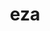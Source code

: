 ---
title: "eza"
layout: cache
categories: [package, develop]
meta: {"compilers": ["apple-clang@16.0.0", "gcc@10.2.1", "gcc@10.5.0", "gcc@13.3.0", "gcc@7.5.0"], "num_specs": 41, "num_specs_by_stack": {"developer-tools": 4, "developer-tools-aarch64-linux-gnu": 13, "developer-tools-darwin": 11, "developer-tools-manylinux2014": 1, "developer-tools-x86_64_v3-linux-gnu": 12, "root": 41}, "oss": ["centos7", "rhel8", "sequoia", "ubuntu18.04"], "platforms": ["darwin", "linux"], "stacks": ["developer-tools", "developer-tools-aarch64-linux-gnu", "developer-tools-darwin", "developer-tools-manylinux2014", "developer-tools-x86_64_v3-linux-gnu", "root"], "targets": ["aarch64", "x86_64_v3"], "versions": ["0.15.3", "0.20.4"]}
spec_details: [{"compiler": "apple-clang@16.0.0", "hash": "23azxcdoaxxvwwrbjejz56uga2ru65u3", "os": "sequoia", "platform": "darwin", "size": "-", "stacks": ["developer-tools-darwin", "root"], "target": "aarch64", "variants": ["build_system=cargo"], "versions": ["0.20.4"]}, {"compiler": "gcc@13.3.0", "hash": "2zv7f2btlgg7tyl4mix4e2xpwtvlyn4t", "os": "rhel8", "platform": "linux", "size": "-", "stacks": ["developer-tools-aarch64-linux-gnu", "root"], "target": "aarch64", "variants": ["build_system=cargo"], "versions": ["0.20.4"]}, {"compiler": "gcc@13.3.0", "hash": "32wllpmtzfzkey4cwcy3f3ziw2gkrqx2", "os": "rhel8", "platform": "linux", "size": "-", "stacks": ["developer-tools-aarch64-linux-gnu", "root"], "target": "aarch64", "variants": ["build_system=cargo"], "versions": ["0.20.4"]}, {"compiler": "gcc@10.5.0", "hash": "3kcy733atxk5ko4ya75ldtndspisu7dd", "os": "centos7", "platform": "linux", "size": "-", "stacks": ["developer-tools-x86_64_v3-linux-gnu", "root"], "target": "x86_64_v3", "variants": ["build_system=cargo"], "versions": ["0.20.4"]}, {"compiler": "apple-clang@16.0.0", "hash": "4fsyi4yihug4iqoj5lbovjedaf7ykcte", "os": "sequoia", "platform": "darwin", "size": "-", "stacks": ["developer-tools-darwin", "root"], "target": "aarch64", "variants": ["build_system=cargo"], "versions": ["0.20.4"]}, {"compiler": "apple-clang@16.0.0", "hash": "56twfaiiynnmiee2fmisqdkcvygo5cya", "os": "sequoia", "platform": "darwin", "size": "-", "stacks": ["developer-tools-darwin", "root"], "target": "aarch64", "variants": ["build_system=cargo"], "versions": ["0.20.4"]}, {"compiler": "gcc@13.3.0", "hash": "63sjyh3q7zybg5xcsnk27agboaqsxb2v", "os": "rhel8", "platform": "linux", "size": "-", "stacks": ["developer-tools-aarch64-linux-gnu", "root"], "target": "aarch64", "variants": ["build_system=cargo"], "versions": ["0.20.4"]}, {"compiler": "gcc@13.3.0", "hash": "6bsxvofhkecwfjnkrhj7kvox4aktuofa", "os": "rhel8", "platform": "linux", "size": "-", "stacks": ["developer-tools-aarch64-linux-gnu", "root"], "target": "aarch64", "variants": ["build_system=cargo"], "versions": ["0.20.4"]}, {"compiler": "gcc@10.5.0", "hash": "aat6uzbaw2vndhhxrdfn3sb4nibvx7na", "os": "centos7", "platform": "linux", "size": "-", "stacks": ["developer-tools-x86_64_v3-linux-gnu", "root"], "target": "x86_64_v3", "variants": ["build_system=cargo"], "versions": ["0.20.4"]}, {"compiler": "apple-clang@16.0.0", "hash": "bvoq6qct47pof4me6dhukvaots2juwck", "os": "sequoia", "platform": "darwin", "size": "-", "stacks": ["developer-tools-darwin", "root"], "target": "aarch64", "variants": ["build_system=cargo"], "versions": ["0.20.4"]}, {"compiler": "gcc@10.5.0", "hash": "cgszkgz5viqklmuwo3picjx7bip6grae", "os": "centos7", "platform": "linux", "size": "-", "stacks": ["developer-tools-x86_64_v3-linux-gnu", "root"], "target": "x86_64_v3", "variants": ["build_system=cargo"], "versions": ["0.20.4"]}, {"compiler": "gcc@13.3.0", "hash": "d23536jfccsukwhydy7sak4pgpttdsjg", "os": "rhel8", "platform": "linux", "size": "-", "stacks": ["developer-tools-aarch64-linux-gnu", "root"], "target": "aarch64", "variants": ["build_system=cargo"], "versions": ["0.20.4"]}, {"compiler": "apple-clang@16.0.0", "hash": "e5bh4rm3kffmcxvluwy6hvsjo72q7yd5", "os": "sequoia", "platform": "darwin", "size": "-", "stacks": ["developer-tools-darwin", "root"], "target": "aarch64", "variants": ["build_system=cargo"], "versions": ["0.20.4"]}, {"compiler": "gcc@10.5.0", "hash": "e5w33wr5ezvvsgs7uqx76rum4sxiocty", "os": "centos7", "platform": "linux", "size": "-", "stacks": ["developer-tools-x86_64_v3-linux-gnu", "root"], "target": "x86_64_v3", "variants": ["build_system=cargo"], "versions": ["0.20.4"]}, {"compiler": "gcc@7.5.0", "hash": "euk2qhbojni3btmkvtlc4dykrqf2j3wm", "os": "ubuntu18.04", "platform": "linux", "size": "-", "stacks": ["developer-tools", "root"], "target": "x86_64_v3", "variants": ["build_system=cargo"], "versions": ["0.15.3"]}, {"compiler": "gcc@10.5.0", "hash": "g42i2mfhgeiaacet5n3twfngmoc3qo4c", "os": "centos7", "platform": "linux", "size": "-", "stacks": ["developer-tools-x86_64_v3-linux-gnu", "root"], "target": "x86_64_v3", "variants": ["build_system=cargo"], "versions": ["0.20.4"]}, {"compiler": "gcc@7.5.0", "hash": "gczpuocx4kq6ho5hd7zdk7ht4wzmk7ua", "os": "ubuntu18.04", "platform": "linux", "size": "-", "stacks": ["developer-tools", "root"], "target": "x86_64_v3", "variants": ["build_system=cargo"], "versions": ["0.15.3"]}, {"compiler": "gcc@10.5.0", "hash": "hmzll2ycthtr7ok5gztgsrzjh4s7rcfd", "os": "centos7", "platform": "linux", "size": "-", "stacks": ["developer-tools-x86_64_v3-linux-gnu", "root"], "target": "x86_64_v3", "variants": ["build_system=cargo"], "versions": ["0.20.4"]}, {"compiler": "gcc@13.3.0", "hash": "iqjk5h6bpl2uw3khladidi7kepolxd6d", "os": "rhel8", "platform": "linux", "size": "-", "stacks": ["developer-tools-aarch64-linux-gnu", "root"], "target": "aarch64", "variants": ["build_system=cargo"], "versions": ["0.20.4"]}, {"compiler": "gcc@10.5.0", "hash": "iqlbs6howq2pwcnjwqr6pqfenrv3sb52", "os": "centos7", "platform": "linux", "size": "-", "stacks": ["developer-tools-x86_64_v3-linux-gnu", "root"], "target": "x86_64_v3", "variants": ["build_system=cargo"], "versions": ["0.20.4"]}, {"compiler": "gcc@13.3.0", "hash": "is5qwp2ruwuopx2znk66ijb727ihrypg", "os": "rhel8", "platform": "linux", "size": "-", "stacks": ["developer-tools-aarch64-linux-gnu", "root"], "target": "aarch64", "variants": ["build_system=cargo"], "versions": ["0.20.4"]}, {"compiler": "gcc@13.3.0", "hash": "loyuuxucpgfvc4p4a5co5zz466sw2ovv", "os": "rhel8", "platform": "linux", "size": "-", "stacks": ["developer-tools-aarch64-linux-gnu", "root"], "target": "aarch64", "variants": ["build_system=cargo"], "versions": ["0.20.4"]}, {"compiler": "apple-clang@16.0.0", "hash": "mmksyxnb4uyhxeib4lgay3rksl67su2o", "os": "sequoia", "platform": "darwin", "size": "-", "stacks": ["developer-tools-darwin", "root"], "target": "aarch64", "variants": ["build_system=cargo"], "versions": ["0.20.4"]}, {"compiler": "gcc@13.3.0", "hash": "ogu47vg4sjh74zvtrk43wiycyer64ox6", "os": "rhel8", "platform": "linux", "size": "-", "stacks": ["developer-tools-aarch64-linux-gnu", "root"], "target": "aarch64", "variants": ["build_system=cargo"], "versions": ["0.20.4"]}, {"compiler": "gcc@10.5.0", "hash": "omrhrpedwb2mkkh2ehcajr7lxpjfbljs", "os": "centos7", "platform": "linux", "size": "-", "stacks": ["developer-tools-x86_64_v3-linux-gnu", "root"], "target": "x86_64_v3", "variants": ["build_system=cargo"], "versions": ["0.20.4"]}, {"compiler": "gcc@7.5.0", "hash": "oofucqavpl3drwes35cs7hqavcaovyjc", "os": "ubuntu18.04", "platform": "linux", "size": "-", "stacks": ["developer-tools", "root"], "target": "x86_64_v3", "variants": ["build_system=cargo"], "versions": ["0.15.3"]}, {"compiler": "apple-clang@16.0.0", "hash": "rfluglmj6ricj4xi6q6yovgr7w5zqzt4", "os": "sequoia", "platform": "darwin", "size": "-", "stacks": ["developer-tools-darwin", "root"], "target": "aarch64", "variants": ["build_system=cargo"], "versions": ["0.20.4"]}, {"compiler": "gcc@10.5.0", "hash": "rslrv74uusliq5tzwwfxcopnp7fi6rwx", "os": "centos7", "platform": "linux", "size": "-", "stacks": ["developer-tools-x86_64_v3-linux-gnu", "root"], "target": "x86_64_v3", "variants": ["build_system=cargo"], "versions": ["0.20.4"]}, {"compiler": "gcc@13.3.0", "hash": "ruv67jlzruxs7qj6tm5k7v4c6hytvvjx", "os": "rhel8", "platform": "linux", "size": "-", "stacks": ["developer-tools-aarch64-linux-gnu", "root"], "target": "aarch64", "variants": ["build_system=cargo"], "versions": ["0.20.4"]}, {"compiler": "gcc@10.5.0", "hash": "rv5zp4yq5jr7bouodqc6wlauu4vsl7sv", "os": "centos7", "platform": "linux", "size": "-", "stacks": ["developer-tools-x86_64_v3-linux-gnu", "root"], "target": "x86_64_v3", "variants": ["build_system=cargo"], "versions": ["0.20.4"]}, {"compiler": "gcc@10.2.1", "hash": "rys5eihokjl4fsqyocayk24tdog2fq2h", "os": "centos7", "platform": "linux", "size": "-", "stacks": ["developer-tools-manylinux2014", "root"], "target": "x86_64_v3", "variants": ["build_system=cargo"], "versions": ["0.20.4"]}, {"compiler": "apple-clang@16.0.0", "hash": "t2p24ue2ubgr2udfyrafth2vkehp3aec", "os": "sequoia", "platform": "darwin", "size": "-", "stacks": ["developer-tools-darwin", "root"], "target": "aarch64", "variants": ["build_system=cargo"], "versions": ["0.20.4"]}, {"compiler": "apple-clang@16.0.0", "hash": "tuaubu64ulsegdpguz4n7e7lpttvsgzq", "os": "sequoia", "platform": "darwin", "size": "-", "stacks": ["developer-tools-darwin", "root"], "target": "aarch64", "variants": ["build_system=cargo"], "versions": ["0.20.4"]}, {"compiler": "gcc@7.5.0", "hash": "v3few5h5us5h7mcaimcqdtsuzh3oj7px", "os": "ubuntu18.04", "platform": "linux", "size": "-", "stacks": ["developer-tools", "root"], "target": "x86_64_v3", "variants": ["build_system=cargo"], "versions": ["0.15.3"]}, {"compiler": "apple-clang@16.0.0", "hash": "vgudhdkobuptnntciwhsk4cynjrp44o7", "os": "sequoia", "platform": "darwin", "size": "-", "stacks": ["developer-tools-darwin", "root"], "target": "aarch64", "variants": ["build_system=cargo"], "versions": ["0.20.4"]}, {"compiler": "gcc@13.3.0", "hash": "vq75jhsogky7jlg76gmzbfw34xvul6uy", "os": "rhel8", "platform": "linux", "size": "-", "stacks": ["developer-tools-aarch64-linux-gnu", "root"], "target": "aarch64", "variants": ["build_system=cargo"], "versions": ["0.20.4"]}, {"compiler": "apple-clang@16.0.0", "hash": "wm244nwcjvmqyatqgw46faueulnaowxb", "os": "sequoia", "platform": "darwin", "size": "-", "stacks": ["developer-tools-darwin", "root"], "target": "aarch64", "variants": ["build_system=cargo"], "versions": ["0.20.4"]}, {"compiler": "gcc@13.3.0", "hash": "wu5cxfcjjqi7rr65bpekid5cauo4oolx", "os": "rhel8", "platform": "linux", "size": "-", "stacks": ["developer-tools-aarch64-linux-gnu", "root"], "target": "aarch64", "variants": ["build_system=cargo"], "versions": ["0.20.4"]}, {"compiler": "gcc@10.5.0", "hash": "x5ul53qq76723y2btkvad5lgbkzzt5a4", "os": "centos7", "platform": "linux", "size": "-", "stacks": ["developer-tools-x86_64_v3-linux-gnu", "root"], "target": "x86_64_v3", "variants": ["build_system=cargo"], "versions": ["0.20.4"]}, {"compiler": "gcc@10.5.0", "hash": "y5xg2hwpypbc7zhckrdylmcctkw3scfn", "os": "centos7", "platform": "linux", "size": "-", "stacks": ["developer-tools-x86_64_v3-linux-gnu", "root"], "target": "x86_64_v3", "variants": ["build_system=cargo"], "versions": ["0.20.4"]}, {"compiler": "gcc@13.3.0", "hash": "yiraort6jlibalihwxxy4yw2wtt5xkoy", "os": "rhel8", "platform": "linux", "size": "-", "stacks": ["developer-tools-aarch64-linux-gnu", "root"], "target": "aarch64", "variants": ["build_system=cargo"], "versions": ["0.20.4"]}]
---